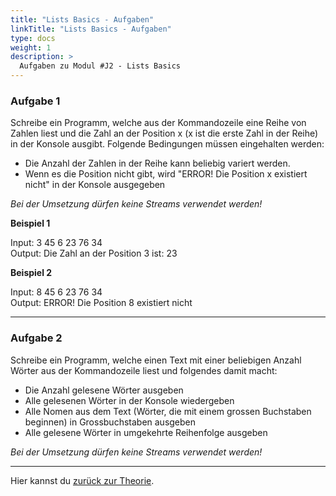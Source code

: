 ```yaml
---
title: "Lists Basics - Aufgaben"
linkTitle: "Lists Basics - Aufgaben"
type: docs
weight: 1
description: >
  Aufgaben zu Modul #J2 - Lists Basics
---
```


### Aufgabe 1

Schreibe ein Programm, welche aus der Kommandozeile eine Reihe von Zahlen liest und die
Zahl an der Position x (x ist die erste Zahl in der Reihe) in der Konsole ausgibt.
Folgende Bedingungen müssen eingehalten werden:

- Die Anzahl der Zahlen in der Reihe kann beliebig variert werden.
- Wenn es die Position nicht gibt, wird "ERROR! Die Position x existiert nicht" in der Konsole ausgegeben

_Bei der Umsetzung dürfen keine Streams verwendet werden!_

**Beispiel 1**

Input: 3 45 6 23 76 34<br>
Output: Die Zahl an der Position 3 ist: 23

**Beispiel 2**

Input: 8 45 6 23 76 34<br>
Output: ERROR! Die Position 8 existiert nicht

---

### Aufgabe 2

Schreibe ein Programm, welche einen Text mit einer beliebigen Anzahl Wörter aus der Kommandozeile liest und folgendes damit macht:

- Die Anzahl gelesene Wörter ausgeben
- Alle gelesenen Wörter in der Konsole wiedergeben
- Alle Nomen aus dem Text (Wörter, die mit einem grossen Buchstaben beginnen) in Grossbuchstaben ausgeben
- Alle gelesene Wörter in umgekehrte Reihenfolge ausgeben

_Bei der Umsetzung dürfen keine Streams verwendet werden!_

---

Hier kannst du [zurück zur Theorie](../../../../docs/java/j2-oop/05-list-basics).
